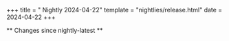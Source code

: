 +++
title = " Nightly 2024-04-22"
template = "nightlies/release.html"
date = 2024-04-22
+++

** Changes since nightly-latest **
